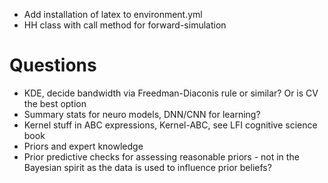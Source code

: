 * Add installation of latex to environment.yml   
* HH class with call method for forward-simulation


# Questions

* KDE, decide bandwidth via Freedman-Diaconis rule or similar? Or is CV the best option
* Summary stats for neuro models, DNN/CNN for learning?
* Kernel stuff in ABC expressions, Kernel-ABC, see LFI cognitive science book
* Priors and expert knowledge
* Prior predictive checks for assessing reasonable priors - not in the Bayesian spirit as the data is used to influence prior beliefs?
